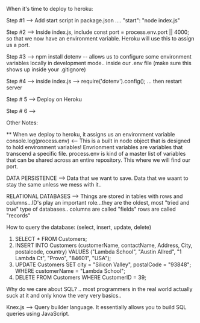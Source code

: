 When it's time to deploy to heroku:

Step #1 --> Add start script in package.json .... "start": "node index.js"

Step #2 --> Inside index.js, include const port = process.env.port || 4000; so that we now have an environment variable. Heroku will use this to assign us a port.

Step #3 --> npm install dotenv -- allows us to configure some environment variables locally in development mode.. inside our .env file (make sure this shows up inside your .gitignore)

Step #4 --> inside index.js --> require('dotenv').config(); ... then restart server

Step # 5 --> Deploy on Heroku

Step # 6 -->

Other Notes:

\*\* When we deploy to heroku, it assigns us an environment variable
console.log(process.env) <-- This is a built in node object that is designed to hold environment variables!
Envrionment variables are variables that transcend a specific file. process.env is kind of a master list of variables that can be shared across an entire repository. This where we will find our port.

DATA PERSISTENCE --> Data that we want to save. Data that we waant to stay the same unless we mess with it..

RELATIONAL DATABASES --> Things are stored in tables with rows and columns...ID's play an important role...they are the oldest, most "tried and true" type of databases..
columns are called "fields"
rows are called "records"

How to query the database: (select, insert, update, delete)

1. SELECT \* FROM Customers;
2. INSERT INTO Customers (customerName, contactName, Address, City, postalcode, country) VALUES ("Lambda School", "Austin Allred", "1 Lambda Ct", "Provo", "84601", "USA");
3. UPDATE Customers SET city = "Silicon Valley", postalCode = "93848"; WHERE customerName = "Lambda School";
4. DELETE FROM Customers WHERE CustomerID = 39;

Why do we care about SQL? .. most programmers in the real world actually suck at it and only know the very very basics..

Knex.js --> Query builder language. It essentially allows you to build SQL queries using JavaScript.
